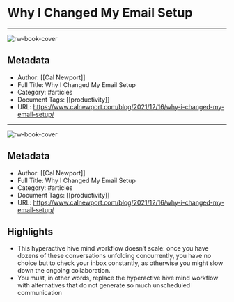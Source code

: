 # Why I Changed My Email Setup

---
![rw-book-cover](https://readwise-assets.s3.amazonaws.com/static/images/article1.be68295a7e40.png)

## Metadata
- Author: [[Cal Newport]]
- Full Title: Why I Changed My Email Setup
- Category: #articles
- Document Tags: [[productivity]] 
- URL: https://www.calnewport.com/blog/2021/12/16/why-i-changed-my-email-setup/
---
![rw-book-cover](https://readwise-assets.s3.amazonaws.com/static/images/article1.be68295a7e40.png)

## Metadata
- Author: [[Cal Newport]]
- Full Title: Why I Changed My Email Setup
- Category: #articles
- Document Tags: [[productivity]] 
- URL: https://www.calnewport.com/blog/2021/12/16/why-i-changed-my-email-setup/

## Highlights
- This hyperactive hive mind workflow doesn’t scale: once you have dozens of these conversations unfolding concurrently, you have no choice but to check your inbox constantly, as otherwise you might slow down the ongoing collaboration.
- You must, in other words, replace the hyperactive hive mind workflow with alternatives that do not generate so much unscheduled communication

